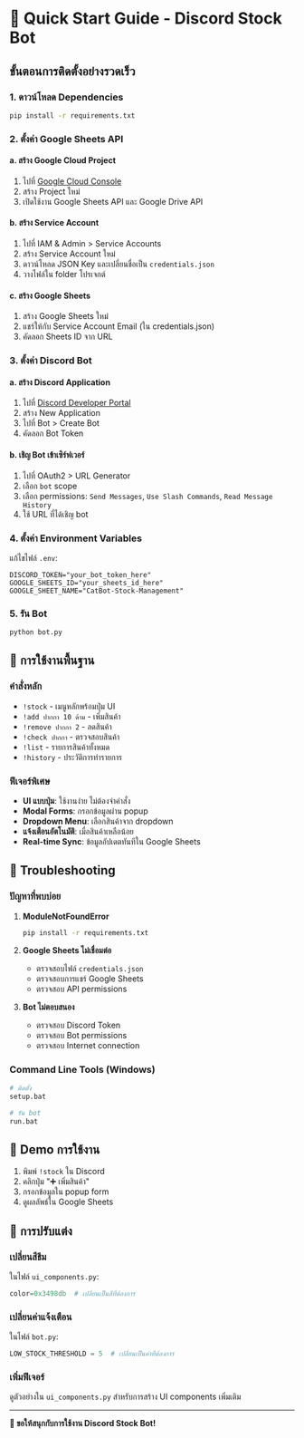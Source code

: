 # 🚀 Quick Start Guide - Discord Stock Bot

## ขั้นตอนการติดตั้งอย่างรวดเร็ว

### 1. ดาวน์โหลด Dependencies
```bash
pip install -r requirements.txt
```

### 2. ตั้งค่า Google Sheets API

#### a. สร้าง Google Cloud Project
1. ไปที่ [Google Cloud Console](https://console.cloud.google.com/)
2. สร้าง Project ใหม่
3. เปิดใช้งาน Google Sheets API และ Google Drive API

#### b. สร้าง Service Account
1. ไปที่ IAM & Admin > Service Accounts
2. สร้าง Service Account ใหม่
3. ดาวน์โหลด JSON Key และเปลี่ยนชื่อเป็น `credentials.json`
4. วางไฟล์ใน folder โปรเจกต์

#### c. สร้าง Google Sheets
1. สร้าง Google Sheets ใหม่
2. แชร์ให้กับ Service Account Email (ใน credentials.json)
3. คัดลอก Sheets ID จาก URL

### 3. ตั้งค่า Discord Bot

#### a. สร้าง Discord Application
1. ไปที่ [Discord Developer Portal](https://discord.com/developers/applications)
2. สร้าง New Application
3. ไปที่ Bot > Create Bot
4. คัดลอก Bot Token

#### b. เชิญ Bot เข้าเซิร์ฟเวอร์
1. ไปที่ OAuth2 > URL Generator
2. เลือก `bot` scope
3. เลือก permissions: `Send Messages`, `Use Slash Commands`, `Read Message History`
4. ใช้ URL ที่ได้เชิญ bot

### 4. ตั้งค่า Environment Variables

แก้ไขไฟล์ `.env`:
```env
DISCORD_TOKEN="your_bot_token_here"
GOOGLE_SHEETS_ID="your_sheets_id_here"
GOOGLE_SHEET_NAME="CatBot-Stock-Management"
```

### 5. รัน Bot
```bash
python bot.py
```

## 🎯 การใช้งานพื้นฐาน

### คำสั่งหลัก
- `!stock` - เมนูหลักพร้อมปุ่ม UI
- `!add ปากกา 10 ด้าม` - เพิ่มสินค้า
- `!remove ปากกา 2` - ลดสินค้า
- `!check ปากกา` - ตรวจสอบสินค้า
- `!list` - รายการสินค้าทั้งหมด
- `!history` - ประวัติการทำรายการ

### ฟีเจอร์พิเศษ
- **UI แบบปุ่ม**: ใช้งานง่าย ไม่ต้องจำคำสั่ง
- **Modal Forms**: กรอกข้อมูลผ่าน popup
- **Dropdown Menu**: เลือกสินค้าจาก dropdown
- **แจ้งเตือนอัตโนมัติ**: เมื่อสินค้าเหลือน้อย
- **Real-time Sync**: ข้อมูลอัปเดตทันทีใน Google Sheets

## 🔧 Troubleshooting

### ปัญหาที่พบบ่อย

1. **ModuleNotFoundError**
   ```bash
   pip install -r requirements.txt
   ```

2. **Google Sheets ไม่เชื่อมต่อ**
   - ตรวจสอบไฟล์ `credentials.json`
   - ตรวจสอบการแชร์ Google Sheets
   - ตรวจสอบ API permissions

3. **Bot ไม่ตอบสนอง**
   - ตรวจสอบ Discord Token
   - ตรวจสอบ Bot permissions
   - ตรวจสอบ Internet connection

### Command Line Tools (Windows)
```bash
# ติดตั้ง
setup.bat

# รัน bot
run.bat
```

## 📱 Demo การใช้งาน

1. พิมพ์ `!stock` ใน Discord
2. คลิกปุ่ม "➕ เพิ่มสินค้า"
3. กรอกข้อมูลใน popup form
4. ดูผลลัพธ์ใน Google Sheets

## 🎨 การปรับแต่ง

### เปลี่ยนสีธีม
ในไฟล์ `ui_components.py`:
```python
color=0x3498db  # เปลี่ยนเป็นสีที่ต้องการ
```

### เปลี่ยนค่าแจ้งเตือน
ในไฟล์ `bot.py`:
```python
LOW_STOCK_THRESHOLD = 5  # เปลี่ยนเป็นค่าที่ต้องการ
```

### เพิ่มฟีเจอร์
ดูตัวอย่างใน `ui_components.py` สำหรับการสร้าง UI components เพิ่มเติม

---

**🎉 ขอให้สนุกกับการใช้งาน Discord Stock Bot!**
